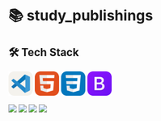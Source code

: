 # 📚 study_publishings

## 🛠️ Tech Stack
<img alt="vscode" src="./icons/VSCode-Light.svg" width="48"> <img alt="html" src="./icons/HTML.svg" width="48"> <img alt="css" src="./icons/CSS.svg" width="48"> <img alt="bootstrap" src="./icons/Bootstrap.svg" width="48"> 

<img src="https://img.shields.io/badge/visual studio code-007ACC?style=for-the-badge&logo=visualstudiocode&logoColor=white"> <img src="https://img.shields.io/badge/HTML5-E34F26?style=for-the-badge&logo=html5&logoColor=white"> <img src="https://img.shields.io/badge/CSS-1572B6?style=for-the-badge&logo=css3&logoColor=white"> <img src="https://img.shields.io/badge/bootstrap-7952B3?style=for-the-badge&logo=bootstrap&logoColor=white">